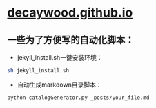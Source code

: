 # [decaywood.github.io](http://decaywood.github.io/)

## 一些为了方便写的自动化脚本：

* jekyll_install.sh一键安装环境：

```bash
sh jekyll_install.sh
```

* 自动生成markdown目录脚本：

```bash
python catalogGenerator.py _posts/your_file.md
```

